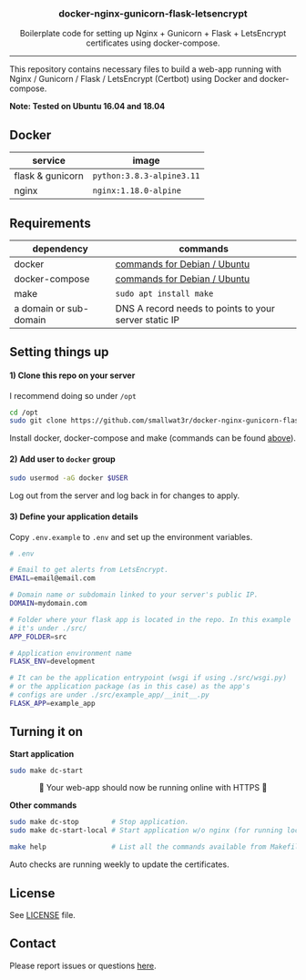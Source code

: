 <h3 align="center">docker-nginx-gunicorn-flask-letsencrypt</h3>
<p align="center">Boilerplate code for setting up Nginx + Gunicorn + Flask + LetsEncrypt certificates using docker-compose.</p>

---

This repository contains necessary files to build a web-app running
with Nginx / Gunicorn / Flask / LetsEncrypt (Certbot) using Docker 
and docker-compose.  

**Note: Tested on Ubuntu 16.04 and 18.04**

## Docker

service | image
--- | ---
flask & gunicorn | `python:3.8.3-alpine3.11`
nginx | `nginx:1.18.0-alpine`

## Requirements

dependency | commands
--- | ---
docker | [commands for Debian / Ubuntu](https://gist.github.com/smallwat3r/a1664013e6ca8fb9ee02dd4b886a4996)
docker-compose | [commands for Debian / Ubuntu](https://gist.github.com/smallwat3r/05f4b4a7a8361901d23bfdd492e40870)
make | `sudo apt install make`
a domain or sub-domain | DNS A record needs to points to your server static IP

## Setting things up

#### 1) Clone this repo on your server

I recommend doing so under `/opt`  

```sh
cd /opt
sudo git clone https://github.com/smallwat3r/docker-nginx-gunicorn-flask-letsencrypt.git
```

Install docker, docker-compose and make (commands can be found
[above](#requirements)).  

#### 2) Add user to `docker` group  

```sh
sudo usermod -aG docker $USER
```
Log out from the server and log back in for changes to apply.  

#### 3) Define your application details

Copy `.env.example` to `.env` and set up the environment variables.
```sh
# .env

# Email to get alerts from LetsEncrypt.
EMAIL=email@email.com

# Domain name or subdomain linked to your server's public IP.
DOMAIN=mydomain.com

# Folder where your flask app is located in the repo. In this example
# it's under ./src/
APP_FOLDER=src

# Application environment name
FLASK_ENV=development

# It can be the application entrypoint (wsgi if using ./src/wsgi.py)
# or the application package (as in this case) as the app's
# configs are under ./src/example_app/__init__.py
FLASK_APP=example_app
```

## Turning it on

**Start application**
```sh
sudo make dc-start
```
<p style="text-align: center;">
 🎉 Your web-app should now be running online with HTTPS 🎉   
</p>

**Other commands**
```sh
sudo make dc-stop        # Stop application.
sudo make dc-start-local # Start application w/o nginx (for running locally)

make help                # List all the commands available from Makefile.
```

Auto checks are running weekly to update the certificates.  

## License

See [LICENSE](https://github.com/smallwat3r/docker-nginx-gunicorn-flask-letsencrypt/blob/master/LICENSE) file.  

## Contact

Please report issues or questions 
[here](https://github.com/smallwat3r/docker-nginx-gunicorn-flask-letsencrypt/issues).
